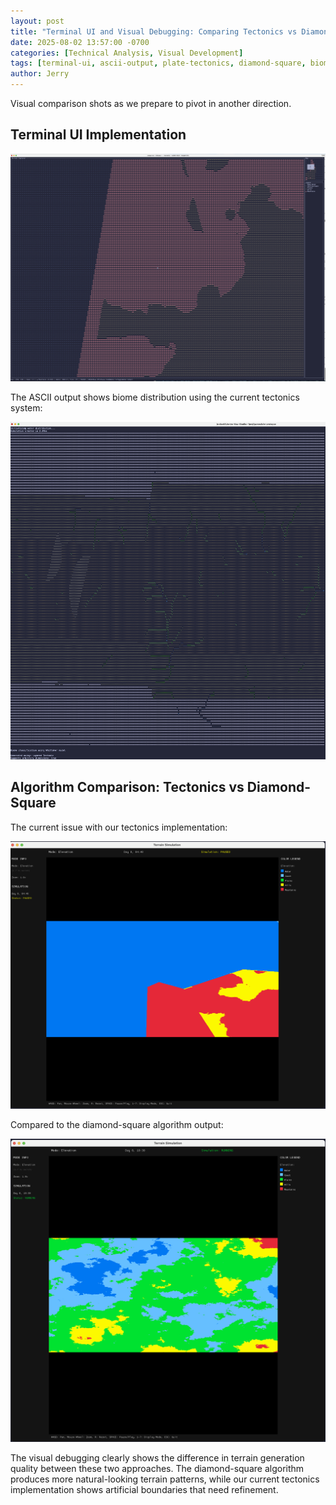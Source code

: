 ```yaml
---
layout: post
title: "Terminal UI and Visual Debugging: Comparing Tectonics vs Diamond-Square"
date: 2025-08-02 13:57:00 -0700
categories: [Technical Analysis, Visual Development]
tags: [terminal-ui, ascii-output, plate-tectonics, diamond-square, biome-visualization, terrain-generation, debugging-tools]
author: Jerry
---
```


Visual comparison shots as we prepare to pivot in another direction.

## Terminal UI Implementation

![Terminal UI](/assets/img/posts/2025-08-02/ascii-1.png)

The ASCII output shows biome distribution using the current tectonics system:

![ASCII Map](/assets/img/posts/2025-08-02/ascii-2.png)

## Algorithm Comparison: Tectonics vs Diamond-Square

The current issue with our tectonics implementation:

![Tectonic Plates](/assets/img/posts/2025-08-02/tectonic.png)

Compared to the diamond-square algorithm output:

![Square Diamond](/assets/img/posts/2025-08-02/square-diamond.png)

The visual debugging clearly shows the difference in terrain generation quality between these two approaches. The diamond-square algorithm produces more natural-looking terrain patterns, while our current tectonics implementation shows artificial boundaries that need refinement.